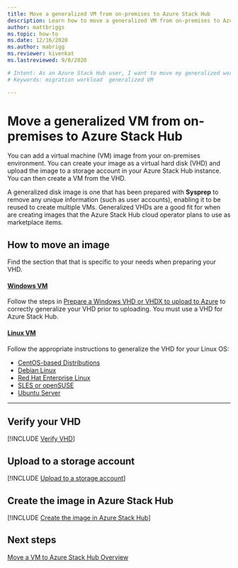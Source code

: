 ```yaml
---
title: Move a generalized VM from on-premises to Azure Stack Hub
description: Learn how to move a generalized VM from on-premises to Azure Stack Hub.
author: mattbriggs
ms.topic: how-to
ms.date: 12/16/2020
ms.author: mabrigg
ms.reviewer: kivenkat
ms.lastreviewed: 9/8/2020

# Intent: As an Azure Stack Hub user, I want to move my generalized workload VM into Azure Stack Hub so that I can use my applications.
# Keywords: migration workload  generalized VM

---
```


# Move a generalized VM from on-premises to Azure Stack Hub

You can add a virtual machine (VM) image from your on-premises environment. You can create your image as a virtual hard disk (VHD) and upload the image to a storage account in your Azure Stack Hub instance. You can then create a VM from the VHD.

A generalized disk image is one that has been prepared with **Sysprep** to remove any unique information (such as user accounts), enabling it to be reused to create multiple VMs. Generalized VHDs are a good fit for when are creating images that the Azure Stack Hub cloud operator plans to use as marketplace items.

## How to move an image

Find the section that that is specific to your needs when preparing your VHD.

#### [Windows VM](#tab/port-win)

Follow the steps in [Prepare a Windows VHD or VHDX to upload to Azure](/azure/virtual-machines/windows/prepare-for-upload-vhd-image) to correctly generalize your VHD prior to uploading. You must use a VHD for Azure Stack Hub.

#### [Linux VM](#tab/port-linux)

Follow the appropriate instructions to generalize the VHD for your Linux OS:

- [CentOS-based Distributions](/azure/virtual-machines/linux/create-upload-centos?toc=%2fazure%2fvirtual-machines%2flinux%2ftoc.json)
- [Debian Linux](/azure/virtual-machines/linux/debian-create-upload-vhd?toc=%2fazure%2fvirtual-machines%2flinux%2ftoc.json)
- [Red Hat Enterprise Linux](../operator/azure-stack-redhat-create-upload-vhd.md)
- [SLES or openSUSE](/azure/virtual-machines/linux/suse-create-upload-vhd?toc=%2fazure%2fvirtual-machines%2flinux%2ftoc.json)
- [Ubuntu Server](/azure/virtual-machines/linux/create-upload-ubuntu?toc=%2fazure%2fvirtual-machines%2flinux%2ftoc.json)

---

## Verify your VHD

[!INCLUDE [Verify VHD](../includes/user-compute-verify-vhd.md)]
## Upload to a storage account

[!INCLUDE [Upload to a storage account](../includes/user-compute-upload-vhd.md)]

## Create the image in Azure Stack Hub

[!INCLUDE [Create the image in Azure Stack Hub](../includes/user-compute-create-image.md)]

## Next steps

[Move a VM to Azure Stack Hub Overview](vm-move-overview.md)
